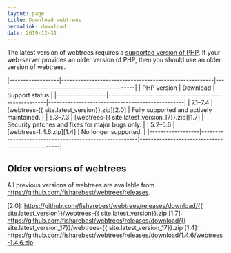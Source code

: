 ```yaml
---
layout: page
title: Download webtrees
permalink: download
date: 2019-12-31
---
```


The latest version of webtrees requires a [supported version of PHP][PHP].
If your web-server provides an older version of PHP, then you should use an older version of webtrees.

|------------------|-------------------------------------------------------|-------------------------------------------------|
| PHP&nbsp;version | Download                                              | Support status                                  |
|------------------|-------------------------------------------------------|-------------------------------------------------|
| 7.1–7.4          | [webtrees&#8209;{{ site.latest_version}}.zip][2.0]    | Fully supported and actively maintained.        |
| 5.3–7.3          | [webtrees&#8209;{{ site.latest_version_17}}.zip][1.7] | Security patches and fixes for major bugs only. |
| 5.2–5.6          | [webtrees&#8209;1.4.6.zip][1.4]                       | No longer supported.                            |
|------------------|-------------------------------------------------------|-------------------------------------------------|

## Older versions of webtrees

All previous versions of webtrees are available from <https://github.com/fisharebest/webtrees/releases>.

[PHP]: https://secure.php.net/supported-versions.php
[2.0]: https://github.com/fisharebest/webtrees/releases/download/{{ site.latest_version}}/webtrees-{{ site.latest_version}}.zip
[1.7]: https://github.com/fisharebest/webtrees/releases/download/{{ site.latest_version_17}}/webtrees-{{ site.latest_version_17}}.zip
[1.4]: https://github.com/fisharebest/webtrees/releases/download/1.4.6/webtrees-1.4.6.zip
